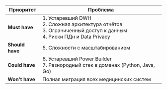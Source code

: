 | Приоритет                        | Проблема                                                                                                                                   |
| -------------------------------- | ------------------------------------------------------------------------------------------------------------------------------------------ |
| **Must have**                    | 1. Устаревший DWH  <br> 2. Сложная архитектура отчётов <br> 3. Ограниченный доступ к данным <br> 4. Риски ПДн и Data Privacy 				|
| **Should have**                  | 5. Сложности с масштабированием <br>    							                                                                        |
| **Could have**                   | 6. Устаревший Power Builder <br> 7. Разнородный стек в доменах (Python, Java, Go)                                                          |
| **Won’t have**                   | Полная миграция всех медицинских систем 								                                                                    |
